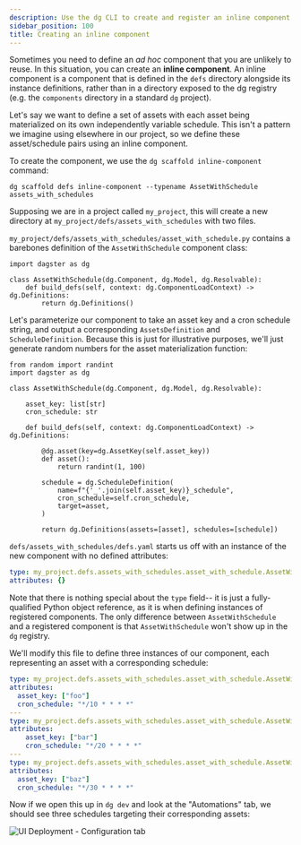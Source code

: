 ```yaml
---
description: Use the dg CLI to create and register an inline component.
sidebar_position: 100
title: Creating an inline component
---
```


Sometimes you need to define an _ad hoc_ component that you are unlikely to
reuse. In this situation, you can create an **inline component**. An inline
component is a component that is defined in the `defs` directory alongside
its instance definitions, rather than in a directory exposed to the dg registry
(e.g. the `components` directory in a standard `dg` project).

Let's say we want to define a set of assets with each asset being materialized
on its own independently variable schedule. This isn't a pattern we imagine
using elsewhere in our project, so we define these asset/schedule pairs using
an inline component.

To create the component, we use the `dg scaffold inline-component` command:

```
dg scaffold defs inline-component --typename AssetWithSchedule
assets_with_schedules
```

Supposing we are in a project called `my_project`, this will create a new
directory at `my_project/defs/assets_with_schedules` with two files.

`my_project/defs/assets_with_schedules/asset_with_schedule.py` contains a barebones
definition of the `AssetWithSchedule` component class:

```
import dagster as dg

class AssetWithSchedule(dg.Component, dg.Model, dg.Resolvable):
    def build_defs(self, context: dg.ComponentLoadContext) -> dg.Definitions:
        return dg.Definitions()
```

Let's parameterize our component to take an asset key and a cron schedule
string, and output a corresponding `AssetsDefinition` and `ScheduleDefinition`.
Because this is just for illustrative purposes, we'll just generate random
numbers for the asset materialization function:

```
from random import randint
import dagster as dg

class AssetWithSchedule(dg.Component, dg.Model, dg.Resolvable):

    asset_key: list[str]
    cron_schedule: str

    def build_defs(self, context: dg.ComponentLoadContext) -> dg.Definitions:

        @dg.asset(key=dg.AssetKey(self.asset_key))
        def asset():
            return randint(1, 100)

        schedule = dg.ScheduleDefinition(
            name=f"{'_'.join(self.asset_key)}_schedule",
            cron_schedule=self.cron_schedule,
            target=asset,
        )

        return dg.Definitions(assets=[asset], schedules=[schedule])
```

`defs/assets_with_schedules/defs.yaml` starts us off with an instance of the new
component with no defined attributes:

```yaml
type: my_project.defs.assets_with_schedules.asset_with_schedule.AssetWithSchedule
attributes: {}
```

Note that there is nothing special about the `type` field-- it is just a
fully-qualified Python object reference, as it is when defining instances of
registered components. The only difference between `AssetWithSchedule` and a
registered component is that `AssetWithSchedule` won't show up in the `dg`
registry.

We'll modify this file to define three instances of our component, each
representing an asset with a corresponding schedule:

```yaml
type: my_project.defs.assets_with_schedules.asset_with_schedule.AssetWithSchedule
attributes:
  asset_key: ["foo"]
  cron_schedule: "*/10 * * * *"
---
type: my_project.defs.assets_with_schedules.asset_with_schedule.AssetWithSchedule
attributes:
    asset_key: ["bar"]
    cron_schedule: "*/20 * * * *"
---
type: my_project.defs.assets_with_schedules.asset_with_schedule.AssetWithSchedule
attributes:
  asset_key: ["baz"]
  cron_schedule: "*/30 * * * *"
```

Now if we open this up in `dg dev` and look at the "Automations" tab, we should see three schedules targeting their corresponding assets:

![UI Deployment - Configuration tab](/images/guides/build/projects-and-components/components/inline-component-schedules.png)
